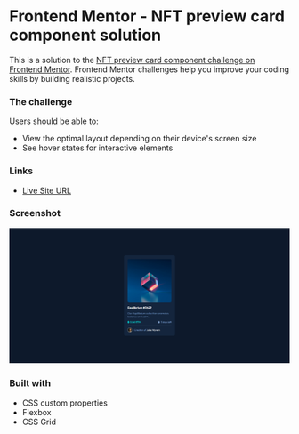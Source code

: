 # Frontend Mentor - NFT preview card component solution

This is a solution to the [NFT preview card component challenge on Frontend Mentor](https://www.frontendmentor.io/challenges/nft-preview-card-component-SbdUL_w0U). Frontend Mentor challenges help you improve your coding skills by building realistic projects. 

### The challenge

Users should be able to:

- View the optimal layout depending on their device's screen size
- See hover states for interactive elements

### Links

- [Live Site URL](https://fernandolopezl.github.io/nft-preview-card-component/)
  
### Screenshot

![](./images/final-result.png)

### Built with

- CSS custom properties
- Flexbox
- CSS Grid


